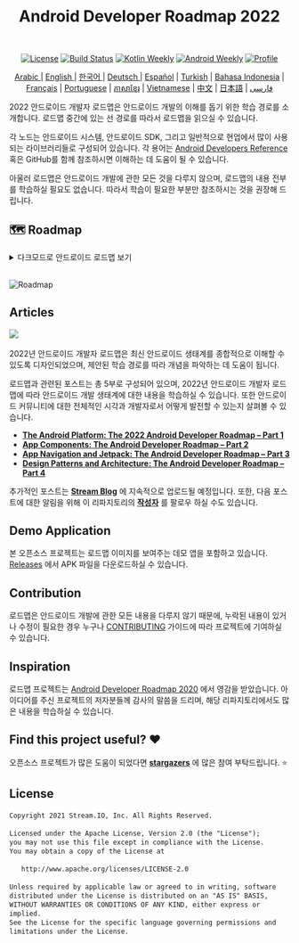 <h1 align="center">Android Developer Roadmap 2022</h1></br>

<p align="center">
  <a href="https://opensource.org/licenses/Apache-2.0"><img alt="License" src="https://img.shields.io/badge/License-Apache%202.0-blue.svg"/></a>
  <a href="https://github.com/skydoves/android-developer-roadmap/actions/workflows/build.yml"><img alt="Build Status" src="https://github.com/skydoves/android-developer-roadmap/actions/workflows/build.yml/badge.svg"/></a>
  <a href="https://mailchi.mp/kotlinweekly/kotlin-weekly-279"><img alt="Kotlin Weekly" src="https://skydoves.github.io/badges/kotlin-weekly2.svg"/></a>
  <a href="https://androidweekly.net/issues/issue-495"><img alt="Android Weekly" src="https://skydoves.github.io/badges/android-weekly.svg"/></a>
  <a href="https://github.com/skydoves"><img alt="Profile" src="https://skydoves.github.io/badges/skydoves.svg"/></a>
</p>

<p align="center">
<a href="/README_AR.md" target="_blank"> Arabic </a> | <a href="/README.md" target="_blank"> English </a> | <a href="/README_KR.md" target="_blank"> 한국어 </a> | <a href="/README_DE.md" target="_blank"> Deutsch </a>| <a href="/README_ES.md" target="_blank"> Español</a> | <a href="/README_TR.md" target="_blank"> Turkish</a> | <a href="/README_ID.md" target="_blank"> Bahasa Indonesia</a> | <a href="/README_FR.md" target="_blank"> Français</a> | <a href="/README_PT.md" target="_blank"> Portuguese</a> | <a href="/README_KHM.md" target="_blank">ភាសាខ្មែរ</a> | <a href="/README_VI.md" target="_blank">Vietnamese</a> | <a href="/README_CN.md" target="_blank">中文</a> | <a href="/README_JP.md" target="_blank">日本語</a> | <a href="/README_FA.md" target="_blank">فارسی</a>
</p>

2022 안드로이드 개발자 로드맵은 안드로이드 개발의 이해를 돕기 위한 학습 경로를 소개합니다. 로드맵 중간에 있는 선 경로를 따라서 로드맵을 읽으실 수 있습니다. <br>

각 노드는 안드로이드 시스템, 안드로이드 SDK, 그리고 일반적으로 현업에서 많이 사용되는 라이브러리들로 구성되어 있습니다. 각 용어는 [Android Developers Reference](https://developer.android.com/reference) 혹은 GitHub를 함께 참조하시면 이해하는 데 도움이 될 수 있습니다. <br>

아울러 로드맵은 안드로이드 개발에 관한 모든 것을 다루지 않으며, 로드맵의 내용 전부를 학습하실 필요도 없습니다. 따라서 학습이 필요한 부분만 참조하시는 것을 권장해 드립니다.

## 🗺 Roadmap

<details>
  <summary>다크모드로 안드로이드 로드맵 보기</summary>

![Roadmap](images/android_developer_roadmap_dark.png)

</details>

<br>

![Roadmap](images/android_developer_roadmap.png)

## Articles

<a href="https://getstream.io/blog/android-developer-roadmap/"><img src="images/article.png" /></a><br>

2022년 안드로이드 개발자 로드맵은 최신 안드로이드 생태계를 종합적으로 이해할 수 있도록 디자인되었으며, 제안된 학습 경로를 따라 개념을 파악하는 데 도움이 됩니다.<br>

로드맵과 관련된 포스트는 총 5부로 구성되어 있으며, 2022년 안드로이드 개발자 로드맵에 따라 안드로이드 개발 생태계에 대한 내용을 학습하실 수 있습니다. 또한 안드로이드 커뮤니티에 대한 전체적인 시각과 개발자로서 어떻게 발전할 수 있는지 살펴볼 수 있습니다.

- **[The Android Platform: The 2022 Android Developer Roadmap – Part 1](https://getstream.io/blog/android-developer-roadmap/)**
- **[App Components: The Android Developer Roadmap – Part 2](https://getstream.io/blog/android-developer-roadmap-part-2/)**
- **[App Navigation and Jetpack: The Android Developer Roadmap – Part 3](https://getstream.io/blog/android-developer-roadmap-part-3/)**
- **[Design Patterns and Architecture: The Android Developer Roadmap – Part 4](https://getstream.io/blog/design-patterns-and-architecture-the-android-developer-roadmap-part-4/)**

추가적인 포스트는 **[Stream Blog](https://getstream.io/blog/topic/engineering/android/)** 에 지속적으로 업로드될 예정입니다. 또한, 다음 포스트에 대한 알림을 위해 이 리파지토리의 __[작성자](https://github.com/skydoves)__ 를 팔로우 하실 수도 있습니다.

## Demo Application

본 오픈소스 프로젝트는 로드맵 이미지를 보여주는 데모 앱을 포함하고 있습니다. [Releases](https://github.com/skydoves/android-developer-roadmap/releases) 에서 APK 파일을 다운로드하실 수 있습니다.

## Contribution

로드맵은 안드로이드 개발에 관한 모든 내용을 다루지 않기 때문에, 누락된 내용이 있거나 수정이 필요한 경우 누구나 [CONTRIBUTING](CONTRIBUTING.md) 가이드에 따라 프로젝트에 기여하실 수 있습니다.

## Inspiration

로드맵 프로젝트는 [Android Developer Roadmap 2020](https://github.com/mobile-roadmap/android-developer-roadmap) 에서 영감을 받았습니다. 아이디어를 주신 프로젝트의 저자분들께 감사의 말씀을 드리며, 해당 리파지토리에서도 많은 내용을 학습하실 수 있습니다.

## Find this project useful? :heart:

오픈소스 프로젝트가 많은 도움이 되었다면 __[stargazers](https://github.com/skydoves/android-developer-roadmap/stargazers)__ 에 많은 참여 부탁드립니다. :star:

## License
```
Copyright 2021 Stream.IO, Inc. All Rights Reserved.

Licensed under the Apache License, Version 2.0 (the "License");
you may not use this file except in compliance with the License.
You may obtain a copy of the License at

   http://www.apache.org/licenses/LICENSE-2.0

Unless required by applicable law or agreed to in writing, software
distributed under the License is distributed on an "AS IS" BASIS,
WITHOUT WARRANTIES OR CONDITIONS OF ANY KIND, either express or implied.
See the License for the specific language governing permissions and
limitations under the License.
```
